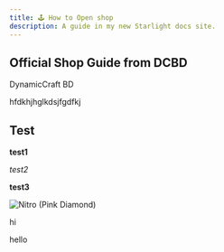 ```yaml
---
title: 🕹 How to Open shop
description: A guide in my new Starlight docs site.
---
```


## Official Shop Guide from DCBD
DynamicCraft BD

hfdkhjhglkdsjfgdfkj
## Test

**test1**

*test2*

__test3__

![Nitro (Pink Diamond)](/pic.png)

hi

hello